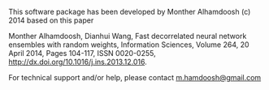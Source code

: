 This software package has been developed by Monther Alhamdoosh (c) 2014
based on this paper

Monther Alhamdoosh, Dianhui Wang, Fast decorrelated neural network ensembles
with random weights, Information Sciences, Volume 264, 20 April 2014, 
Pages 104-117, ISSN 0020-0255, http://dx.doi.org/10.1016/j.ins.2013.12.016.

For technical support and/or help, please contact m.hamdoosh@gmail.com

